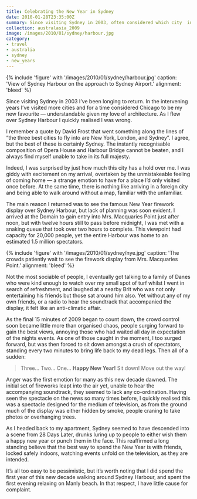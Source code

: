 ```yaml
---
title: Celebrating the New Year in Sydney
date: 2010-01-28T23:35:00Z
summary: Since visiting Sydney in 2003, often considered which city  in the world might be my favourite. As I flew over Sydney Harbour I realised there was no contest.
collection: australasia_2009
image: /images/2010/01/sydney/harbour.jpg
category:
- travel
- australia
- sydney
- new_years
---
```

{% include 'figure' with '/images/2010/01/sydney/harbour.jpg'
  caption: 'View of Sydney Harbour on the approach to Sydney Airport.'
  alignment: 'bleed'
%}

Since visiting Sydney in 2003 I’ve been longing to return. In the intervening years I’ve visited more cities and for a time considered Chicago to be my new favourite — understandable given my love of architecture. As I flew over Sydney Harbour I quickly realised I was wrong.

I remember a quote by David Frost that went something along the lines of “the three best cities to fly into are New York, London, and Sydney”. I agree, but the best of these is certainly Sydney. The instantly recognisable composition of Opera House and Harbour Bridge cannot be beaten, and I always find myself unable to take in its full majesty.

Indeed, I was surprised by just how much this city has a hold over me. I was giddy with excitement on my arrival, overtaken by the unmistakeable feeling of coming home — a strange emotion to have for a place I’d only visited once before. At the same time, there is nothing like arriving in a foreign city and being able to walk around without a map, familiar with the unfamiliar.

The main reason I returned was to see the famous New Year firework display over Sydney Harbour, but lack of planning was soon evident. I arrived at the Domain to gain entry into Mrs. Macquaries Point just after noon, but with twelve hours still to pass before midnight, I was met with a snaking queue that took over two hours to complete. This viewpoint had capacity for 20,000 people, yet the entire Harbour was home to an estimated 1.5 million spectators.

{% include 'figure' with '/images/2010/01/sydney/nye.jpg'
  caption: 'The crowds patiently wait to see the firework display from Mrs. Macquaries Point.'
  alignment: 'bleed'
%}

Not the most sociable of people, I eventually got talking to a family of Danes who were kind enough to watch over my small spot of turf whilst I went in search of refreshment, and laughed at a nearby Brit who was not only entertaining his friends but those sat around him also. Yet without any of my own friends, or a radio to hear the soundtrack that accompanied the display, it felt like an anti-climatic affair.

As the final 15 minutes of 2009 began to count down, the crowd control soon became little more than organised chaos, people surging forward to gain the best views, annoying those who had waited all day in expectation of the nights events. As one of those caught in the moment, I too surged forward, but was then forced to sit down amongst a crush of spectators, standing every two minutes to bring life back to my dead legs. Then all of a sudden:

> Three…
> Two…
> One…
> **Happy New Year!**
> Sit down!
> Move out the way!

Anger was the first emotion for many as this new decade dawned. The initial set of fireworks leapt into the air yet, unable to hear the accompanying soundtrack, they seemed to lack any co-ordination. Having seen the spectacle on the news so many times before, I quickly realised this was a spectacle designed for the medium of television, as from the ground much of the display was either hidden by smoke, people craning to take photos or overhanging trees.

As I headed back to my apartment, Sydney seemed to have descended into a scene from 28 Days Later, drunks luring up to people to either wish them a happy new year or punch them in the face. This reaffirmed a long standing believe that the best way to spend the New Year is with friends, locked safely indoors, watching events unfold on the television, as they are intended.

It’s all too easy to be pessimistic, but it’s worth noting that I did spend the first year of this new decade walking around Sydney Harbour, and spent the first evening relaxing on Manly beach. In that respect, I have little cause for complaint.
